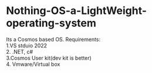# Nothing-OS-a-LightWeight-operating-system
Its a Cosmos based OS. 
Requirements:<br/>
  1.VS stduio 2022<br/>
  2. .NET, c#<br/>
  3.Cosmos User kit(dev kit is better)<br/>
  4. Vmware/Virtual box<br/>
